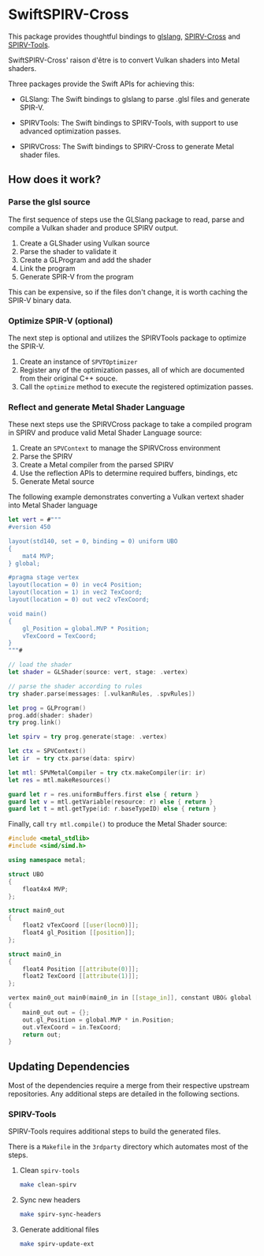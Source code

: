 SwiftSPIRV-Cross
================

This package provides thoughtful bindings to [glslang][0], [SPIRV-Cross][1] and 
[SPIRV-Tools][2].

SwiftSPIRV-Cross' raison d'être is to convert Vulkan shaders into Metal shaders.

Three packages provide the Swift APIs for achieving this:

* GLSlang: The Swift bindings to glslang to parse .glsl files and generate
  SPIR-V.

* SPIRVTools: The Swift bindings to SPIRV-Tools, with support to
  use advanced optimization passes.
  
* SPIRVCross: The Swift bindings to SPIRV-Cross to generate Metal shader
  files.

## How does it work?

### Parse the glsl source

The first sequence of steps use the GLSlang package to
read, parse and compile a Vulkan shader and produce SPIRV output. 

1. Create a GLShader using Vulkan source
2. Parse the shader to validate it
3. Create a GLProgram and add the shader
4. Link the program
5. Generate SPIR-V from the program

This can be expensive, so if the files don't change,
it is worth caching the SPIR-V binary data.

### Optimize SPIR-V (optional)

The next step is optional and utilizes the SPIRVTools package to
optimize the SPIR-V.

1. Create an instance of `SPVTOptimizer`
2. Register any of the optimization passes, all of which are
   documented from their original C++ souce.
3. Call the `optimize` method to execute the registered optimization
   passes.

### Reflect and generate Metal Shader Language

These next steps use the SPIRVCross package to take a compiled program in
SPIRV and produce valid Metal Shader Language source:

1. Create an `SPVContext` to manage the SPIRVCross environment
2. Parse the SPIRV
3. Create a Metal compiler from the parsed SPIRV
4. Use the reflection APIs to determine required buffers, bindings, etc
5. Generate Metal source

The following example demonstrates converting a Vulkan vertext shader into
Metal Shader language

```swift
let vert = #"""
#version 450

layout(std140, set = 0, binding = 0) uniform UBO
{
    mat4 MVP;
} global;

#pragma stage vertex
layout(location = 0) in vec4 Position;
layout(location = 1) in vec2 TexCoord;
layout(location = 0) out vec2 vTexCoord;

void main()
{
    gl_Position = global.MVP * Position;
    vTexCoord = TexCoord;
}
"""#

// load the shader
let shader = GLShader(source: vert, stage: .vertex)

// parse the shader according to rules 
try shader.parse(messages: [.vulkanRules, .spvRules])

let prog = GLProgram()
prog.add(shader: shader)
try prog.link()

let spirv = try prog.generate(stage: .vertex)

let ctx = SPVContext()
let ir  = try ctx.parse(data: spirv)

let mtl: SPVMetalCompiler = try ctx.makeCompiler(ir: ir)
let res = mtl.makeResources()

guard let r = res.uniformBuffers.first else { return }
guard let v = mtl.getVariable(resource: r) else { return }
guard let t = mtl.getType(id: r.baseTypeID) else { return }
```

Finally, call `try mtl.compile()` to produce the Metal Shader source:

```c++
#include <metal_stdlib>
#include <simd/simd.h>

using namespace metal;

struct UBO
{
    float4x4 MVP;
};

struct main0_out
{
    float2 vTexCoord [[user(locn0)]];
    float4 gl_Position [[position]];
};

struct main0_in
{
    float4 Position [[attribute(0)]];
    float2 TexCoord [[attribute(1)]];
};

vertex main0_out main0(main0_in in [[stage_in]], constant UBO& global [[buffer(0)]])
{
    main0_out out = {};
    out.gl_Position = global.MVP * in.Position;
    out.vTexCoord = in.TexCoord;
    return out;
}
```

## Updating Dependencies

Most of the dependencies require a merge from their respective 
upstream repositories. Any additional steps are detailed in the
following sections.

### SPIRV-Tools

SPIRV-Tools requires additional steps to build the 
generated files.

There is a `Makefile` in the `3rdparty` directory which automates
most of the steps.

1. Clean `spirv-tools`

    ```sh
    make clean-spirv
    ```

2. Sync new headers

    ```sh
    make spirv-sync-headers
    ```

4. Generate additional files

    ```sh
    make spirv-update-ext
    ```

[0]: https://github.com/khronosGroup/glslang
[1]: https://github.com/khronosGroup/SPIRV-cross
[2]: https://github.com/khronosGroup/SPIRV-Tools